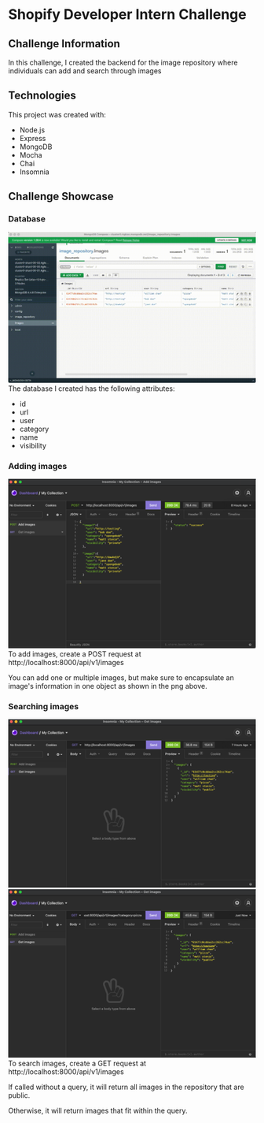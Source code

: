 # Shopify Developer Intern Challenge

## Challenge Information
In this challenge, I created the backend for the image repository where individuals can add and search through images

## Technologies
This project was created with:
* Node.js
* Express
* MongoDB
* Mocha
* Chai
* Insomnia

## Challenge Showcase

### Database
![MongoDB Database](/assets/database.gif)
The database I created has the following attributes:
* id 
* url
* user 
* category 
* name 
* visibility

### Adding images
![Insomnia POST request](/assets/add_img.png)
To add images, create a POST request at http://localhost:8000/api/v1/images 

You can add one or multiple images, but make sure to encapsulate an image's information in one object as shown in the png above.


### Searching images
![Insomnia GET request](/assets/srch.png)
![Insomnia GET request with filters](/assets/srch2.png)
To search images, create a GET request at http://localhost:8000/api/v1/images

If called without a query, it will return all images in the repository that are public.

Otherwise, it will return images that fit within the query.